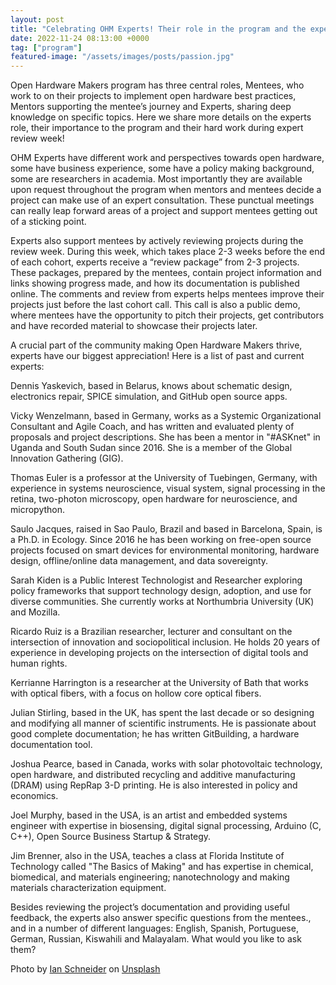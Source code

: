 ```yaml
---
layout: post
title: "Celebrating OHM Experts! Their role in the program and the expert review week."
date: 2022-11-24 08:13:00 +0000
tag: ["program"]
featured-image: "/assets/images/posts/passion.jpg"
---
```


Open Hardware Makers program has three central roles, Mentees, who work to on their projects to implement open hardware best practices, Mentors supporting the mentee’s journey and Experts, sharing deep knowledge on specific topics. Here we share more details on the experts role, their importance to the program and their hard work during expert review week!  

OHM Experts have different work and perspectives towards open hardware, some have business experience, some have a policy making background, some are researchers in academia. Most importantly they are available upon request throughout the program when mentors and mentees decide a project can make use of an expert consultation. These punctual meetings can really leap forward areas of a project and support mentees getting out of a sticking point.   

Experts also support mentees by actively reviewing projects during the review week. During this week, which takes place 2-3 weeks before the end of each cohort, experts receive a “review package” from 2-3 projects. These packages, prepared by the mentees, contain project information and links showing progress made, and how its documentation is published online. The comments and review from experts helps mentees improve their projects just before the last cohort call. This call is also a public demo, where mentees have the opportunity to pitch their projects, get contributors and have recorded material to showcase their projects later.  

A crucial part of the community making Open Hardware Makers thrive, experts have our biggest appreciation! Here is a list of past and current experts:

Dennis Yaskevich, based in Belarus, knows about schematic design, electronics repair, SPICE simulation, and GitHub open source apps.

Vicky Wenzelmann, based in Germany, works as a Systemic Organizational Consultant and Agile Coach, and has written and evaluated plenty of proposals and project descriptions.  She has been a mentor in "#ASKnet" in Uganda and South Sudan since 2016. She is a member of the Global Innovation Gathering (GIG). 

Thomas Euler is a professor at the University of Tuebingen, Germany, with experience in systems neuroscience, visual system, signal processing in the retina, two-photon microscopy, open hardware for neuroscience, and micropython.

Saulo Jacques, raised in Sao Paulo, Brazil and based in Barcelona, Spain, is a Ph.D. in Ecology. Since 2016 he has been working on free-open source projects focused on smart devices for environmental monitoring, hardware design, offline/online data management, and data sovereignty.

Sarah Kiden is a Public Interest Technologist and Researcher exploring policy frameworks that support technology design, adoption, and use for diverse communities. She currently works at Northumbria University (UK) and Mozilla.  

Ricardo Ruiz is a Brazilian researcher, lecturer and consultant on the intersection of innovation and sociopolitical inclusion. He holds 20 years of experience in developing projects on the intersection of digital tools and human rights.  

Kerrianne Harrington is a researcher at the University of Bath that works with optical fibers, with a focus on hollow core optical fibers.  

Julian Stirling, based in the UK, has spent the last decade or so designing and modifying all manner of scientific instruments. He is passionate about good complete documentation; he has written GitBuilding, a hardware documentation tool.


Joshua Pearce, based in Canada, works with solar photovoltaic technology, open hardware, and distributed recycling and additive manufacturing (DRAM) using RepRap 3-D printing. He is also interested in policy and economics.


Joel Murphy, based in the USA, is an artist and embedded systems engineer with expertise in biosensing, digital signal processing, Arduino (C, C++), Open Source Business Startup & Strategy. 


Jim Brenner, also in the USA, teaches a class at Florida Institute of Technology called "The Basics of Making" and has expertise in chemical, biomedical, and materials engineering; nanotechnology and making materials characterization equipment.

Besides reviewing the project’s documentation and providing useful feedback, the experts also answer specific questions from the mentees., and in a number of different languages: English, Spanish, Portuguese, German, Russian, Kiswahili and Malayalam.  What would you like to ask them?


Photo by <a href="https://unsplash.com/@goian?utm_source=unsplash&utm_medium=referral&utm_content=creditCopyText">Ian Schneider</a> on <a href="https://unsplash.com/s/photos/expert?utm_source=unsplash&utm_medium=referral&utm_content=creditCopyText">Unsplash</a>
  